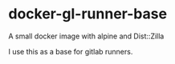 # docker-gl-runner-base

A small docker image with alpine and Dist::Zilla

I use this as a base for gitlab runners.

